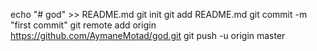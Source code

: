 echo "# god" >> README.md
git init
git add README.md
git commit -m "first commit"
git remote add origin https://github.com/AymaneMotad/god.git
git push -u origin master

